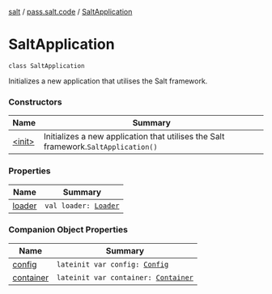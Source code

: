 [salt](../../index.md) / [pass.salt.code](../index.md) / [SaltApplication](./index.md)

# SaltApplication

`class SaltApplication`

Initializes a new application that utilises the Salt framework.

### Constructors

| Name | Summary |
|---|---|
| [&lt;init&gt;](-init-.md) | Initializes a new application that utilises the Salt framework.`SaltApplication()` |

### Properties

| Name | Summary |
|---|---|
| [loader](loader.md) | `val loader: `[`Loader`](../../pass.salt.code.loader/-loader/index.md) |

### Companion Object Properties

| Name | Summary |
|---|---|
| [config](config.md) | `lateinit var config: `[`Config`](../../pass.salt.code.loader.config/-config/index.md) |
| [container](container.md) | `lateinit var container: `[`Container`](../../pass.salt.code.container/-container/index.md) |
